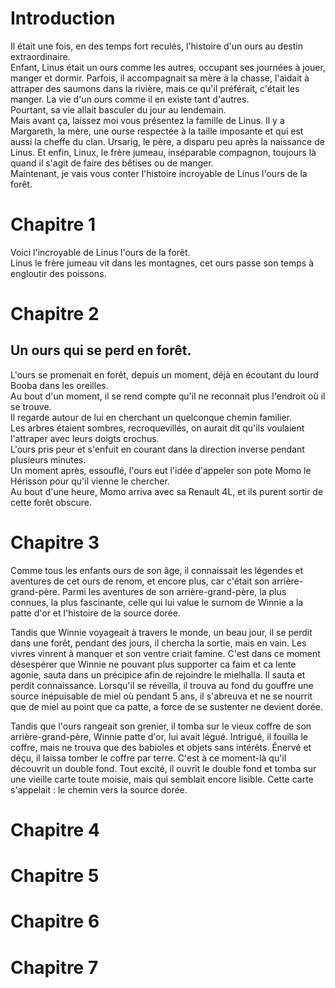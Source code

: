 # Introduction
Il était une fois, en des temps fort reculés, l'histoire d'un ours au destin extraordinaire.  
Enfant, Linus était un ours comme les autres, occupant ses journées à jouer, manger et dormir. Parfois, il accompagnait sa mère à la chasse, l'aidait à attraper des saumons dans la rivière, mais ce qu'il préférait, c'était les manger. La vie d'un ours comme il en existe tant d'autres.  
Pourtant, sa vie allait basculer du jour au lendemain.   
Mais avant ça, laissez moi vous présentez la famille de Linus. Il y a Margareth, la mère, une ourse respectée à la taille imposante et qui est aussi la cheffe du clan. Ursarig, le père, a disparu peu après la naissance de Linus. Et enfin, Linux, le frère jumeau, inséparable compagnon, toujours là quand il s'agit de faire des bêtises ou de manger.  
Maintenant, je vais vous conter l'histoire incroyable de Linus l'ours de la forêt. 

# Chapitre 1 

Voici l'incroyable de Linus l'ours de la forêt.  
Linus le frère jumeau vit dans les montagnes, cet ours passe son temps à engloutir des poissons.   


# Chapitre 2

## Un ours qui se perd en forêt.

L'ours se promenait en forêt, depuis un moment, déjà en écoutant du lourd Booba dans les oreilles.  
Au bout d'un moment, il se rend compte qu'il ne reconnait plus l'endroit où il se trouve.  
Il regarde autour de lui en cherchant un quelconque chemin familier.  
Les arbres étaient sombres, recroquevillés, on aurait dit qu'ils voulaient l'attraper avec leurs doigts crochus.  
L'ours pris peur et s'enfuit en courant dans la direction inverse pendant plusieurs minutes.  
Un moment après, essouflé, l'ours eut l'idée d'appeler son pote Momo le Hérisson pour qu'il vienne le chercher.  
Au bout d'une heure, Momo arriva avec sa Renault 4L, et ils purent sortir de cette forêt obscure.  

# Chapitre 3

Comme tous les enfants ours de son âge, il connaissait les légendes et aventures de cet ours de renom, et encore plus, car c'était son arrière-grand-père. Parmi les aventures de son arrière-grand-père, la plus connues, la plus fascinante, celle qui lui value le surnom de Winnie a la patte d'or et l'histoire de la source dorée. 

Tandis que Winnie voyageait à travers le monde, un beau jour, il se perdit dans une forêt, pendant des jours, il chercha la sortie, mais en vain. Les vivres vinrent à manquer et son ventre criait famine. C'est dans ce moment désespérer que Winnie ne pouvant plus supporter ca faim et ca lente agonie, sauta dans un précipice afin de rejoindre le mielhalla. Il sauta et perdit connaissance. Lorsqu'il se réveilla, il trouva au fond du gouffre une source inépuisable de miel où pendant 5 ans, il s'abreuva et ne se nourrit que de miel au point que ca patte, a force de se sustenter ne devient dorée. 

Tandis que l'ours rangeait son grenier, il tomba sur le vieux coffre de son arrière-grand-père, Winnie patte d'or, lui avait légué. Intrigué, il fouilla le coffre, mais ne trouva que des babioles et objets sans intérêts. Énervé et déçu, il laissa tomber le coffre par terre. C'est à ce moment-là qu'il découvrit un double fond. Tout excité, il ouvrit le double fond et tomba sur une vieille carte toute moisie, mais qui semblait encore lisible. Cette carte s'appelait : le chemin vers la source dorée. 

# Chapitre 4


# Chapitre 5


# Chapitre 6


# Chapitre 7


